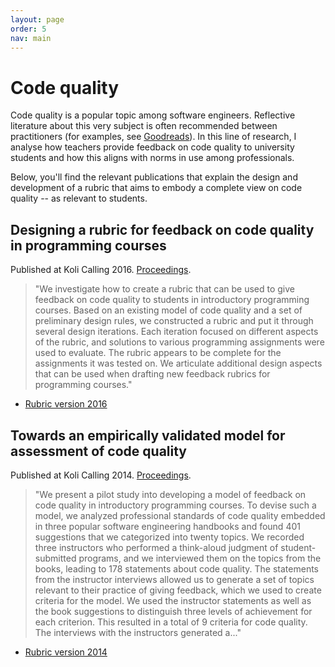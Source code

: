 ```yaml
---
layout: page
order: 5
nav: main
---
```


# Code quality

Code quality is a popular topic among software engineers. Reflective literature about this very subject is often recommended between practitioners (for examples, see [Goodreads](https://www.goodreads.com/shelf/show/programming)). In this line of research, I analyse how teachers provide feedback on code quality to university students and how this aligns with norms in use among professionals.

Below, you'll find the relevant publications that explain the design and development of a rubric that aims to embody a complete view on code quality -- as relevant to students.

## Designing a rubric for feedback on code quality in programming courses

Published at Koli Calling 2016. [Proceedings](https://dl.acm.org/citation.cfm?id=2999555).

> "We investigate how to create a rubric that can be used to give feedback on code quality to students in introductory programming courses. Based on an existing model of code quality and a set of preliminary design rules, we constructed a rubric and put it through several design iterations. Each iteration focused on different aspects of the rubric, and solutions to various programming assignments were used to evaluate. The rubric appears to be complete for the assignments it was tested on. We articulate additional design aspects that can be used when drafting new feedback rubrics for programming courses."

- [Rubric version 2016](rubric2016.pdf)

## Towards an empirically validated model for assessment of code quality

Published at Koli Calling 2014. [Proceedings](https://dl.acm.org/citation.cfm?id=2674702).

> "We present a pilot study into developing a model of feedback on code quality in introductory programming courses. To devise such a model, we analyzed professional standards of code quality embedded in three popular software engineering handbooks and found 401 suggestions that we categorized into twenty topics. We recorded three instructors who performed a think-aloud judgment of student-submitted programs, and we interviewed them on the topics from the books, leading to 178 statements about code quality. The statements from the instructor interviews allowed us to generate a set of topics relevant to their practice of giving feedback, which we used to create criteria for the model. We used the instructor statements as well as the book suggestions to distinguish three levels of achievement for each criterion. This resulted in a total of 9 criteria for code quality. The interviews with the instructors generated a..."

- [Rubric version 2014](rubric2014.pdf)
